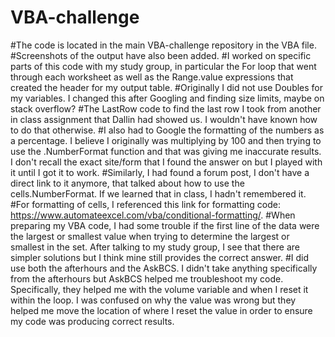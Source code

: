 # VBA-challenge
#The code is located in the main VBA-challenge repository in the VBA file. 
#Screenshots of the output have also been added. 
#I worked on specific parts of this code with my study group, in particular the For loop that went through each worksheet as well as the Range.value expressions that created the header for my output table. 
#Originally I did not use Doubles for my variables. I changed this after Googling and finding size limits, maybe on stack overflow? 
#The LastRow code to find the last row I took from another in class assignment that Dallin had showed us. I wouldn't have known how to do that otherwise. 
#I also had to Google the formatting of the numbers as a percentage. I believe I originally was multiplying by 100 and then trying to use the .NumberFormat function and that was giving me inaccurate results. I don't recall the exact site/form that I found the answer on but I played with it until I got it to work. 
#Similarly, I had found a forum post, I don't have a direct link to it anymore, that talked about how to use the cells.NumberFormat. If we learned that in class, I hadn't remembered it. 
#For formatting of cells, I referenced this link for formatting code: https://www.automateexcel.com/vba/conditional-formatting/. 
#When preparing my VBA code, I had some trouble if the first line of the data were the largest or smallest value when trying to determine the largest or smallest in the set. After talking to my study group, I see that there are simpler solutions but I think mine still provides the correct answer.
#I did use both the afterhours and the AskBCS. I didn't take anything specifically from the afterhours but AskBCS helped me troubleshoot my code. Specifically, they helped me with the volume variable and when I reset it within the loop. I was confused on why the value was wrong but they helped me move the location of where I reset the value in order to ensure my code was producing correct results. 
